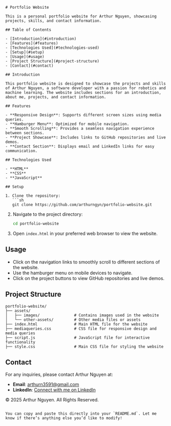 
```
# Portfolio Website

This is a personal portfolio website for Arthur Nguyen, showcasing projects, skills, and contact information.

## Table of Contents

- [Introduction](#introduction)
- [Features](#features)
- [Technologies Used](#technologies-used)
- [Setup](#setup)
- [Usage](#usage)
- [Project Structure](#project-structure)
- [Contact](#contact)

## Introduction

This portfolio website is designed to showcase the projects and skills of Arthur Nguyen, a software developer with a passion for robotics and machine learning. The website includes sections for an introduction, about me, projects, and contact information.

## Features

- **Responsive Design**: Supports different screen sizes using media queries.
- **Hamburger Menu**: Optimized for mobile navigation.
- **Smooth Scrolling**: Provides a seamless navigation experience between sections.
- **Project Showcase**: Includes links to GitHub repositories and live demos.
- **Contact Section**: Displays email and LinkedIn links for easy communication.

## Technologies Used

- **HTML**
- **CSS**
- **JavaScript**

## Setup

1. Clone the repository:
   ```sh
   git clone https://github.com/arthurngyn/portfolio-website.git
   ```

2. Navigate to the project directory:
   ```sh
   cd portfolio-website
   ```

3. Open `index.html` in your preferred web browser to view the website.

## Usage

- Click on the navigation links to smoothly scroll to different sections of the website.
- Use the hamburger menu on mobile devices to navigate.
- Click on the project buttons to view GitHub repositories and live demos.

## Project Structure

```
portfolio-website/
├── assets/
│   ├── images/               # Contains images used in the website
│   └── other-assets/         # Other media files or assets
├── index.html                # Main HTML file for the website
├── mediaqueries.css          # CSS file for responsive design and media queries
├── script.js                 # JavaScript file for interactive functionality
├── style.css                 # Main CSS file for styling the website
```

## Contact

For any inquiries, please contact Arthur Nguyen at:
- **Email**: [arthurn3591@gmail.com](mailto:arthurn3591@gmail.com)
- **LinkedIn**: [Connect with me on LinkedIn](#https://www.linkedin.com/in/arthurngyn/)

© 2025 Arthur Nguyen. All Rights Reserved.
```

You can copy and paste this directly into your `README.md`. Let me know if there’s anything else you’d like to modify!